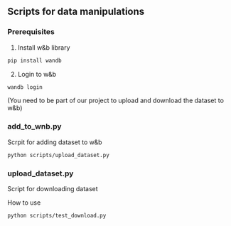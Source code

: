 ## Scripts for data manipulations

### Prerequisites
1. Install w&b library
```bash
pip install wandb
```
2. Login to w&b
```bash
wandb login
```
(You need to be part of our project to upload and download the dataset to w&b)
### add_to_wnb.py
Scrpit for adding dataset to w&b 
```bash
python scripts/upload_dataset.py
```

### upload_dataset.py
Script for downloading dataset

How to use
```bash
python scripts/test_download.py
```
